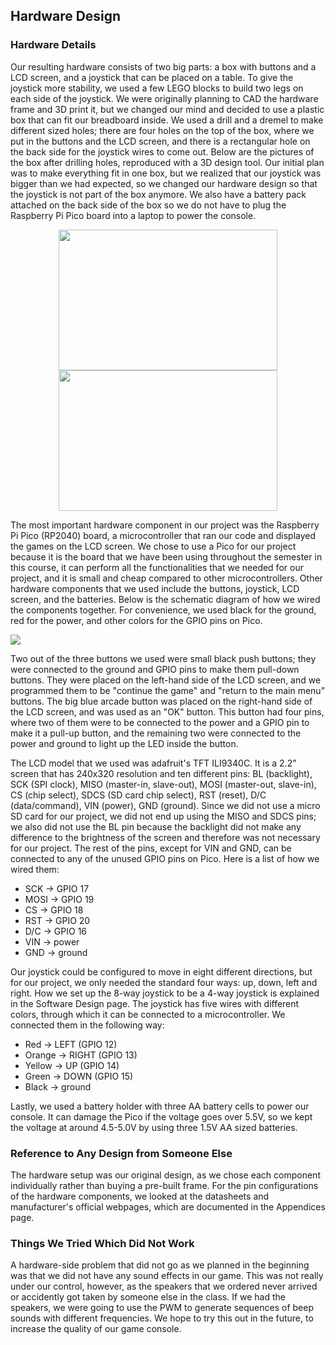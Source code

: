 ## Hardware Design

### Hardware Details
Our resulting hardware consists of two big parts: a box with buttons and a LCD screen, and a joystick that can be placed on a table. To give the joystick more stability, we used a few LEGO blocks to build two legs on each side of the joystick. We were originally planning to CAD the hardware frame and 3D print it, but we changed our mind and decided to use a plastic box that can fit our breadboard inside. We used a drill and a dremel to make different sized holes; there are four holes on the top of the box, where we put in the buttons and the LCD screen, and there is a rectangular hole on the back side for the joystick wires to come out. Below are the pictures of the box after drilling holes, reproduced with a 3D design tool. Our initial plan was to make everything fit in one box, but we realized that our joystick was bigger than we had expected, so we changed our hardware design so that the joystick is not part of the box anymore. We also have a battery pack attached on the back side of the box so we do not have to plug the Raspberry Pi Pico board into a laptop to power the console. 

<p align = "center">
  <img src = "https://media.github.coecis.cornell.edu/user/12797/files/91e870a1-f501-439f-be08-3990ac3f56df" width="350" height ="225">
  <img src="https://media.github.coecis.cornell.edu/user/12797/files/b990ea92-7ea5-4a63-9f67-c6e6ed7ec2cd" width="350" height ="225">
</p>

The most important hardware component in our project was the Raspberry Pi Pico (RP2040) board, a microcontroller that ran our code and displayed the games on the LCD screen. We chose to use a Pico for our project because it is the board that we have been using throughout the semester in this course, it can perform all the functionalities that we needed for our project, and it is small and cheap compared to other microcontrollers. Other hardware components that we used include the buttons, joystick, LCD screen, and the batteries. Below is the schematic diagram of how we wired the components together. For convenience, we used black for the ground, red for the power, and other colors for the GPIO pins on Pico.

<img align = "center" src = "https://media.github.coecis.cornell.edu/user/12802/files/697da685-c752-4912-a418-c3417ca242ef">

Two out of the three buttons we used were small black push buttons; they were connected to the ground and GPIO pins to make them pull-down buttons. They were placed on the left-hand side of the LCD screen, and we programmed them to be "continue the game" and "return to the main menu" buttons. The big blue arcade button was placed on the right-hand side of the LCD screen, and was used as an "OK" button. This button had four pins, where two of them were to be connected to the power and a GPIO pin to make it a pull-up button, and the remaining two were connected to the power and ground to light up the LED inside the button.

The LCD model that we used was adafruit's TFT ILI9340C. It is a 2.2" screen that has 240x320 resolution and ten different pins: BL (backlight), SCK (SPI clock), MISO (master-in, slave-out), MOSI (master-out, slave-in), CS (chip select), SDCS (SD card chip select), RST (reset), D/C (data/command), VIN (power), GND (ground). Since we did not use a micro SD card for our project, we did not end up using the MISO and SDCS pins; we also did not use the BL pin because the backlight did not make any difference to the brightness of the screen and therefore was not necessary for our project. The rest of the pins, except for VIN and GND, can be connected to any of the unused GPIO pins on Pico. Here is a list of how we wired them:

 * SCK → GPIO 17
 * MOSI → GPIO 19
 * CS → GPIO 18
 * RST → GPIO 20
 * D/C → GPIO 16
 * VIN → power
 * GND → ground 

Our joystick could be configured to move in eight different directions, but for our project, we only needed the standard four ways: up, down, left and right. How we set up the 8-way joystick to be a 4-way joystick is explained in the Software Design page. The joystick has five wires with different colors, through which it can be connected to a microcontroller. We connected them in the following way:

* Red → LEFT (GPIO 12)
* Orange → RIGHT (GPIO 13)
* Yellow → UP (GPIO 14)
* Green → DOWN (GPIO 15)
* Black → ground 

Lastly, we used a battery holder with three AA battery cells to power our console. It can damage the Pico if the voltage goes over 5.5V, so we kept the voltage at around 4.5-5.0V by using three 1.5V AA sized batteries.


### Reference to Any Design from Someone Else
The hardware setup was our original design, as we chose each component individually rather than buying a pre-built frame. For the pin configurations of the hardware components, we looked at the datasheets and manufacturer's official webpages, which are documented in the Appendices page.


### Things We Tried Which Did Not Work
A hardware-side problem that did not go as we planned in the beginning was that we did not have any sound effects in our game. This was not really under our control, however, as the speakers that we ordered never arrived or accidently got taken by someone else in the class. If we had the speakers, we were going to use the PWM to generate sequences of beep sounds with different frequencies. We hope to try this out in the future, to increase the quality of our game console.
